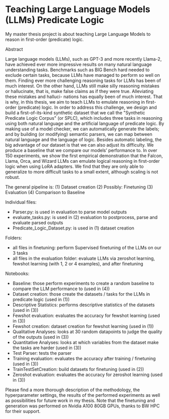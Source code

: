 # Teaching Large Language Models (LLMs) Predicate Logic

My master thesis project is about teaching Large Language Models to reason in first-order (predicate) logic.


Abstract

Large language models (LLMs), such as GPT-3 and more recently Llama-2, have achieved ever more impressive results on many natural language understanding tasks. Benchmarks such as BIG Bench hard needed to exclude certain tasks, because LLMs have managed to perform so well on them. Finding ever more challenging reasoning tasks for LLMs has been of much interest. On the other hand, LLMs still make silly reasoning mistakes or hallucinate, that is, make false claims as if they were true. Alleviating these mistakes and halluci- nations has equally been of much interest. That is why, in this thesis, we aim to teach LLMs to emulate reasoning in first-order (predicate) logic.
In order to address this challenge, we design and build a first-of-its-kind synthetic dataset that we call the "Synthetic Predicate Logic Corpus" (or SPLC), which includes three tasks in reasoning using both natural language and the artificial language of predicate logic. By making use of a model checker, we can automatically generate the labels; and by building (or modifying) semantic parsers, we can map between natural language and the language of logic. Besides automatic labeling, the big advantage of our dataset is that we can also adjust its difficulty. We produce a baseline that we compare our models’ performance to.
In over 150 experiments, we show the first empirical demonstration that the Falcon, Llama, Orca, and Wizard LLMs can emulate logical reasoning in first-order logic when using LoRA adapters. We find that they are only able to generalize to more difficult tasks to a small extent, although scaling is not robust.


The general pipeline is:
(1) Dataset creation
(2) Possibly: Finetuning 
(3) Evaluation
(4) Comparison to Baseline

Individual files:
- Parser.py: is used in evaluation to parse model outputs
- evaluate_tasks.py: is used in (2) evaluation to postprocess, parse and evaluate parsed outputs
- Predicate_Logic_Dataset.py: is used in (1) dataset creation

Folders:
- all files in finetuning: perform Supervised finetuning of the LLMs on our 3 tasks
- all files in the evaluation folder: evaluate LLMs via zeroshot learning, fewshot learning (with 1, 2 or 4 examples), and after finetuning

Notebooks:
- Baseline: those perform experiments to create a random baseline to compare the LLM performance to (used in (4))
- Dataset creation: those create the datasets / tasks for the LLMs in predicate logic (used in (1))
- Descriptive Statistics: performs descriptive statistics of the datasets (used in (3))
- Fewshot evaluation: evaluates the accuracy for fewshot learning (used in (3))
- Fewshot creation: dataset creation for fewshot learning (used in (1))
- Qualitative Analyses: looks at 30 random datapoints to judge the quality of the outputs (used in (3))
- Quantitative Analyses: looks at which variables from the dataset make the tasks are harder (used in (3))
- Test Parser: tests the parser
- Training evaluation: evaluates the accuracy after training / finetuning (used in (3))
- TrainTestSetCreation: build datasets for finetuning (used in (2))
- Zeroshot evaluation: evaluates the accuracy for zeroshot learning (used in (3))


Please find a more thorough description of the methodology, the hyperparameter settings, the results of the performed experiments as well as possibilities for future work in my thesis. Note that the finetuning and generation was performed on Nvidia A100 80GB GPUs, thanks to BW HPC for their support.
